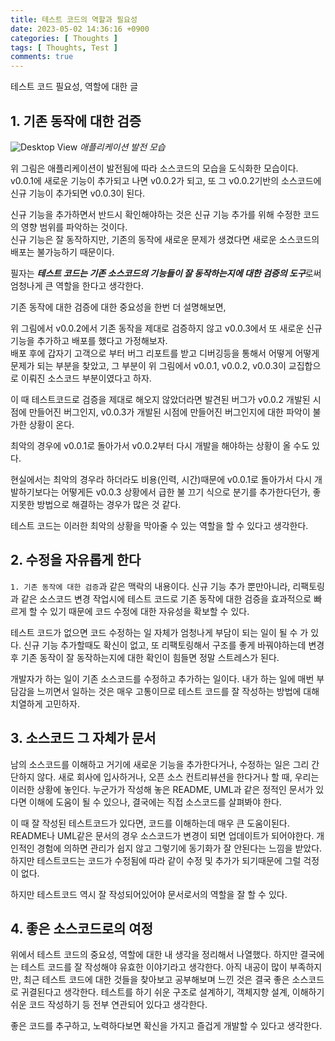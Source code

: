 ```yaml
---
title: 테스트 코드의 역할과 필요성
date: 2023-05-02 14:36:16 +0900
categories: [ Thoughts ]
tags: [ Thoughts, Test ]
comments: true
---
```

테스트 코드 필요성, 역할에 대한 글

## 1. 기존 동작에 대한 검증
![Desktop View](/posts/2023-05-02-테스트코드의-역할/1.png)
_애플리케이션 발전 모습_

위 그림은 애플리케이션이 발전됨에 따라 소스코드의 모습을 도식화한 모습이다.  
v0.0.1에 새로운 기능이 추가되고 나면 v0.0.2가 되고, 또 그 v0.0.2기반의 소스코드에 신규 기능이 추가되면 v0.0.3이 된다.

신규 기능을 추가하면서 반드시 확인해야하는 것은 신규 기능 추가를 위해 수정한 코드의 영향 범위를 파악하는 것이다.  
신규 기능은 잘 동작하지만, 기존의 동작에 새로운 문제가 생겼다면 새로운 소스코드의 배포는 불가능하기 때문이다.  

필자는 ***테스트 코드는 기존 소스코드의 기능들이 잘 동작하는지에 대한 검증의 도구***로써 엄청나게 큰 역할을 한다고 생각한다.  

기존 동작에 대한 검증에 대한 중요성을 한번 더 설명해보면,  

위 그림에서 v0.0.2에서 기존 동작을 제대로 검증하지 않고 v0.0.3에서 또 새로운 신규 기능을 추가하고 배포를 했다고 가정해보자.  
 배포 후에 갑자기 고객으로 부터 버그 리포트를 받고 디버깅등을 통해서 어떻게 어떻게 문제가 되는 부분을 찾았고, 그 부분이 위 그림에서 v0.0.1, v0.0.2, v0.0.3이 교집합으로 이뤄진 소스코드 부분이였다고 하자.  

이 때 테스트코드로 검증을 제대로 해오지 않았더라면 발견된 버그가 v0.0.2 개발된 시점에 만들어진 버그인지, v0.0.3가 개발된 시점에 만들어진 버그인지에 대한 파악이 불가한 상황이 온다.  

최악의 경우에 v0.0.1로 돌아가서 v0.0.2부터 다시 개발을 해야하는 상황이 올 수도 있다.  

현실에서는 최악의 경우라 하더라도 비용(인력, 시간)때문에 v0.0.1로 돌아가서 다시 개발하기보다는 어떻게든 v0.0.3 상황에서 급한 불 끄기 식으로 분기를 추가한다던가, 좋지못한 방법으로 해결하는 경우가 많은 것 같다.  

테스트 코드는 이러한 최악의 상황을 막아줄 수 있는 역할을 할 수 있다고 생각한다.  

## 2. 수정을 자유롭게 한다

`1. 기존 동작에 대한 검증`과 같은 맥락의 내용이다.
신규 기능 추가 뿐만아니라, 리팩토링과 같은 소스코드 변경 작업시에 테스트 코드로 기존 동작에 대한 검증을 효과적으로 빠르게 할 수 있기 때문에 코드 수정에 대한 자유성을 확보할 수 있다.

테스트 코드가 없으면 코드 수정하는 일 자체가 엄청나게 부담이 되는 일이 될 수 가 있다.
신규 기능 추가할때도 확신이 없고, 또 리팩토링해서 구조를 좋게 바꿔야하는데 변경 후 기존 동작이 잘 동작하는지에 대한 확인이 힘들면 정말 스트레스가 된다.

개발자가 하는 일이 기존 소스코드를 수정하고 추가하는 일이다. 내가 하는 일에 매번 부담감을 느끼면서 일하는 것은 매우 고통이므로 테스트 코드를 잘 작성하는 방법에 대해 치열하게 고민하자.


## 3. 소스코드 그 자체가 문서
남의 소스코드를 이해하고 거기에 새로운 기능을 추가한다거나, 수정하는 일은 그리 간단하지 않다. 새로 회사에 입사하거나, 오픈 소스 컨트리뷰션을 한다거나 할 때, 우리는 이러한 상황에 놓인다. 누군가가 작성해 놓은 README, UML과 같은 정적인 문서가 있다면 이해에 도움이 될 수 있으나, 결국에는 직접 소스코드를 살펴봐야 한다. 

이 때 잘 작성된 테스트코드가 있다면, 코드를 이해하는데 매우 큰 도움이된다. README나 UML같은 문서의 경우 소스코드가 변경이 되면 업데이트가 되어야한다. 개인적인 경험에 의하면 관리가 쉽지 않고 그렇기에 동기화가 잘 안된다는 느낌을 받았다. 하지만 테스트코드는 코드가 수정됨에 따라 같이 수정 및 추가가 되기때문에 그럴 걱정이 없다.

하지만 테스트코드 역시 잘 작성되어있어야 문서로서의 역할을 잘 할 수 있다.


## 4. 좋은 소스코드로의 여정

위에서 테스트 코드의 중요성, 역할에 대한 내 생각을 정리해서 나열했다. 하지만 결국에는 테스트 코드를 잘 작성해야 유효한 이야기라고 생각한다. 아직 내공이 많이 부족하지만, 최근 테스트 코드에 대한 것들을 찾아보고 공부해보며 느낀 것은 결국 좋은 소스코드로 귀결된다고 생각한다. 테스트를 하기 쉬운 구조로 설계하기, 객체지향 설계, 이해하기 쉬운 코드 작성하기 등 전부 연관되어 있다고 생각한다. 

좋은 코드를 추구하고, 노력하다보면 확신을 가지고 즐겁게 개발할 수 있다고 생각한다.